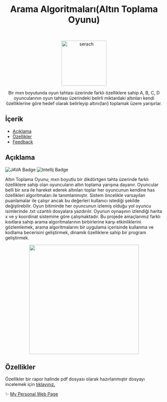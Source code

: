 <h1 align="center"> Arama Algoritmaları(Altın Toplama Oyunu) </h1> <br>
<p align="center">
  <a href="https://play.google.com/store/apps/details?id=com.anemon.ykssayac">
    <img alt="serach" title="algorithm" src="https://i.hizliresim.com/Hpk8L0.png" width="144">
  </a>
</p>

<p align="center">
Bir mxn boyutunda oyun tahtası üzerinde farklı özelliklere sahip A, B, C, D oyuncularının oyun tahtası
üzerindeki belirli miktardaki altınları kendi özelliklerine göre hedef olarak belirleyip altını(ları) toplamak üzere yarışırlar.
</p>



## İçerik

- [Açıklama](#açıklama)
- [Özellikler](#özellikler)
- [Feedback](#feedback)



## Açıklama

![JAVA Badge](https://img.shields.io/badge/-JAVA-1572B6?style=flat&logo=java&logoColor=white)
![Intellij Badge](https://img.shields.io/badge/-JetBrains-38B2AC?style=flat&logo=jetbrains&logoColor=white)

Altın Toplama Oyunu; mxn boyutlu bir dikdörtgen tahta üzerinde farklı özelliklere sahip olan oyuncuların altın toplama yarışına dayanır. Oyuncular belli bir sıra ile hareket ederek altınları toplar her oyuncunun kendine has özellikleri algoritmaları ile tanımlanmıştır. Sistem öncelikle varsayılan puanlamalar ile çalışır ancak bu değerleri kullanıcı istediği şekilde değiştirebilir. Oyun bitiminde her oyuncunun izlemiş olduğu yol oyuncu isimlerinde .txt uzantılı dosyalara yazdırılır. Oyunun oynaşının izlendiği harita x ve y koordinat sistemine göre çalışmaktadır. Bu projede amaçlarımız farklı kısıtlara sahip arama algoritmalarının birbirlerine karşı etkinliklerini gözlemlemek, arama algoritmalarını bir uygulama içerisinde kullanma ve kodlama becerisini geliştirmek, dinamik özelliklere sahip bir program geliştirmek.


<p align="center">
  <img src = "https://i.hizliresim.com/QxC8VY.png" width=350>
</p>

## Özellikler
Özellikler bir rapor halinde pdf dosyası olarak hazırlanmıştır dosyayı incelemek için <a href="https://twitter.com/tunahanbeyy" target="_blank">tıklayınız.</a>

✨ [My Personal Web Page](https://tunahancelik.github.io)
